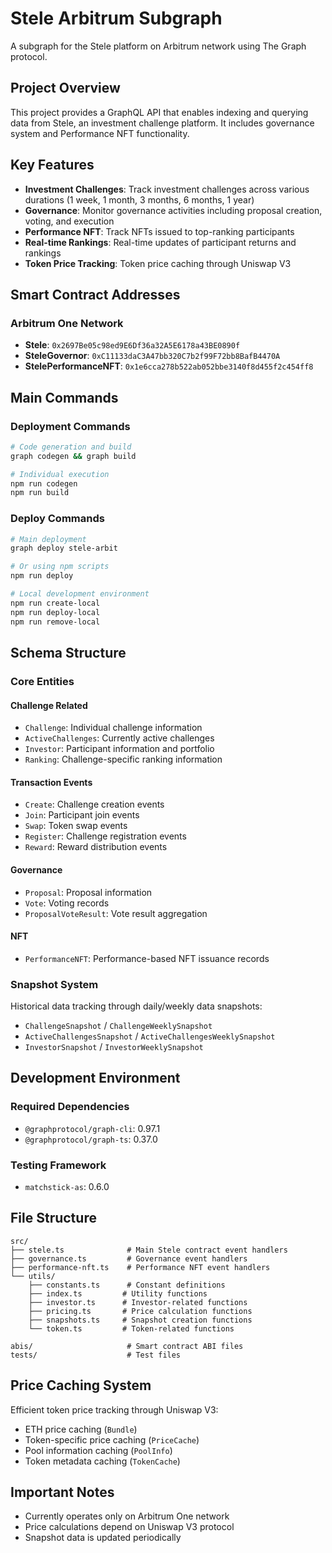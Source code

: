 # Stele Arbitrum Subgraph

A subgraph for the Stele platform on Arbitrum network using The Graph protocol.

## Project Overview

This project provides a GraphQL API that enables indexing and querying data from Stele, an investment challenge platform. It includes governance system and Performance NFT functionality.

## Key Features

- **Investment Challenges**: Track investment challenges across various durations (1 week, 1 month, 3 months, 6 months, 1 year)
- **Governance**: Monitor governance activities including proposal creation, voting, and execution
- **Performance NFT**: Track NFTs issued to top-ranking participants
- **Real-time Rankings**: Real-time updates of participant returns and rankings
- **Token Price Tracking**: Token price caching through Uniswap V3

## Smart Contract Addresses

### Arbitrum One Network
- **Stele**: `0x2697Be05c98ed9E6Df36a32A5E6178a43BE0890f`
- **SteleGovernor**: `0xC11133daC3A47bb320C7b2f99F72bb8BafB4470A`  
- **StelePerformanceNFT**: `0x1e6cca278b522ab052bbe3140f8d455f2c454ff8`

## Main Commands

### Deployment Commands
```bash
# Code generation and build
graph codegen && graph build

# Individual execution
npm run codegen
npm run build
```

### Deploy Commands
```bash
# Main deployment
graph deploy stele-arbit

# Or using npm scripts
npm run deploy

# Local development environment
npm run create-local
npm run deploy-local
npm run remove-local
```

## Schema Structure

### Core Entities

#### Challenge Related
- `Challenge`: Individual challenge information
- `ActiveChallenges`: Currently active challenges
- `Investor`: Participant information and portfolio
- `Ranking`: Challenge-specific ranking information

#### Transaction Events
- `Create`: Challenge creation events
- `Join`: Participant join events
- `Swap`: Token swap events
- `Register`: Challenge registration events
- `Reward`: Reward distribution events

#### Governance
- `Proposal`: Proposal information
- `Vote`: Voting records
- `ProposalVoteResult`: Vote result aggregation

#### NFT
- `PerformanceNFT`: Performance-based NFT issuance records

### Snapshot System

Historical data tracking through daily/weekly data snapshots:
- `ChallengeSnapshot` / `ChallengeWeeklySnapshot`
- `ActiveChallengesSnapshot` / `ActiveChallengesWeeklySnapshot`  
- `InvestorSnapshot` / `InvestorWeeklySnapshot`

## Development Environment

### Required Dependencies
- `@graphprotocol/graph-cli`: 0.97.1
- `@graphprotocol/graph-ts`: 0.37.0

### Testing Framework
- `matchstick-as`: 0.6.0

## File Structure

```
src/
├── stele.ts              # Main Stele contract event handlers
├── governance.ts         # Governance event handlers
├── performance-nft.ts    # Performance NFT event handlers
└── utils/
    ├── constants.ts      # Constant definitions
    ├── index.ts         # Utility functions
    ├── investor.ts      # Investor-related functions
    ├── pricing.ts       # Price calculation functions
    ├── snapshots.ts     # Snapshot creation functions
    └── token.ts         # Token-related functions

abis/                     # Smart contract ABI files
tests/                    # Test files
```

## Price Caching System

Efficient token price tracking through Uniswap V3:
- ETH price caching (`Bundle`)
- Token-specific price caching (`PriceCache`)
- Pool information caching (`PoolInfo`)
- Token metadata caching (`TokenCache`)

## Important Notes

- Currently operates only on Arbitrum One network
- Price calculations depend on Uniswap V3 protocol
- Snapshot data is updated periodically